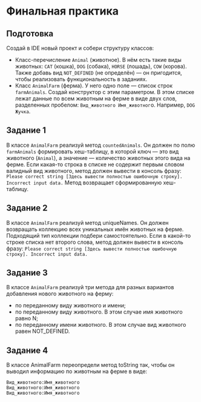 # Финальная практика

## Подготовка
Создай в IDE новый проект и собери структуру классов:
- Класс-перечисление ```Animal``` (животное). В нём есть такие виды животных: ```CAT``` (кошка), ```DOG``` (собака), ```HORSE``` (лошадь), ```COW``` (корова). Также добавь вид ```NOT_DEFINED``` (не определён) — он пригодится, чтобы реализовать функциональность в заданиях.
- Класс ```AnimalFarm``` (ферма). У него одно поле — список строк ```farmAnimals```. Создай конструктор с этим параметром. В этом списке лежат данные по всем животным на ферме в виде двух слов, разделенных пробелом: ```Вид_животного Имя_животног```о. Например, ```DOG Жучка```.

## Задание 1
В классе ```AnimalFarm``` реализуй метод ```countedAnimals```. Он должен по полю ```farmAnimals``` формировать хеш-таблицу, в которой ключ — это вид животного (```Animal```), а значение — количество животных этого вида на ферме.
Если какая-то строка в списке не содержит первым словом валидный вид животного, метод должен вывести в консоль фразу: ```Please correct string [Здесь вывести полностью ошибочную строку]. Incorrect input data.```
Метод возвращает сформированную хеш-таблицу.

## Задание 2
В классе ```AnimalFarm``` реализуй метод uniqueNames. Он должен возвращать коллекцию всех уникальных имён животных на ферме. Подходящий тип коллекции подбери самостоятельно.
Если в какой-то строке списка нет второго слова, метод должен вывести в консоль фразу: ```Please correct string [Здесь вывести полностью ошибочную строку]. Incorrect input data.```

## Задание 3
В классе ```AnimalFarm``` реализуй три метода для разных вариантов добавления нового животного на ферму:
- по переданному виду животного и имени;
- по переданному виду животного. В этом случае имя животного равно N;
- по переданному имени животного. В этом случае вид животного равен NOT_DEFINED.

## Задание 4
В классе AnimalFarm переопредели метод toString так, чтобы он выводил информацию по животным на ферме в виде:

```
Вид_животного:Имя_животного
Вид_животного:Имя_животного
Вид_животного:Имя_животного 
```